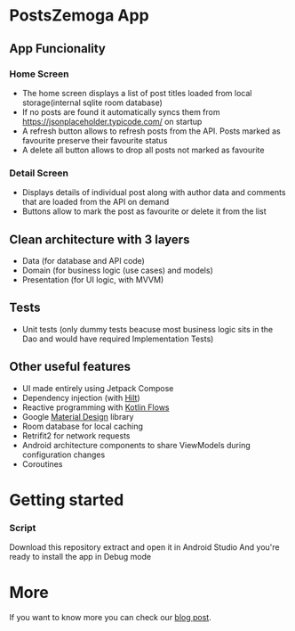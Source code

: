 # PostsZemoga App

## App Funcionality

### Home Screen
- The home screen displays a list of post titles loaded from local storage(internal sqlite room database)
- If  no posts are found it automatically syncs them from https://jsonplaceholder.typicode.com/ on startup
- A refresh button allows to refresh posts from the API. Posts marked as favourite preserve their favourite status
- A delete all button allows to drop all posts not marked as favourite
### Detail Screen
- Displays details of individual post along with author data and comments that are loaded from the API on demand
- Buttons allow to mark the post as favourite or delete it from the list

## Clean architecture with 3 layers
- Data (for database and API code)
- Domain (for business logic (use cases) and models)
- Presentation (for UI logic, with MVVM)

## Tests
- Unit tests (only dummy tests beacuse most business logic sits in the Dao and would have required Implementation Tests)
    
## Other useful features
- UI made entirely using Jetpack Compose
- Dependency injection (with [Hilt](http://google.github.io/hilt/))
- Reactive programming with [Kotlin Flows](https://kotlinlang.org/docs/reference/coroutines/flow.html)
- Google [Material Design](https://material.io/blog/android-material-theme-color) library
- Room database for local caching
- Retrifit2 for network requests
- Android architecture components to share ViewModels during configuration changes
- Coroutines


# Getting started

### Script 
Download this repository extract and open it in Android Studio
And you're ready to install the app in Debug mode

# More
If you want to know more you can check our [blog post](https://www.bloco.io/blog/2020/android-app-starter-update).
